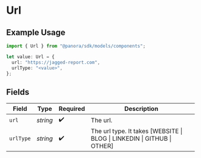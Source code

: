 # Url

## Example Usage

```typescript
import { Url } from "@panora/sdk/models/components";

let value: Url = {
  url: "https://jagged-report.com",
  urlType: "<value>",
};
```

## Fields

| Field                                                               | Type                                                                | Required                                                            | Description                                                         |
| ------------------------------------------------------------------- | ------------------------------------------------------------------- | ------------------------------------------------------------------- | ------------------------------------------------------------------- |
| `url`                                                               | *string*                                                            | :heavy_check_mark:                                                  | The url.                                                            |
| `urlType`                                                           | *string*                                                            | :heavy_check_mark:                                                  | The url type. It takes [WEBSITE \| BLOG \| LINKEDIN \| GITHUB \| OTHER] |